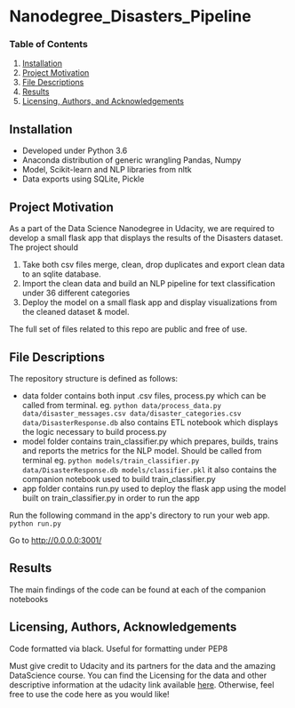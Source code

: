 # Nanodegree_Disasters_Pipeline

### Table of Contents

1. [Installation](#installation)
2. [Project Motivation](#motivation)
3. [File Descriptions](#files)
4. [Results](#results)
5. [Licensing, Authors, and Acknowledgements](#licensing)
 
 ## Installation <a name="installation"></a>
* Developed under Python 3.6
* Anaconda distribution of generic wrangling Pandas, Numpy
* Model, Scikit-learn and NLP libraries from nltk
* Data exports using SQLite, Pickle

 
 ## Project Motivation <a name="motivation"></a>
 
 As a part of the Data Science Nanodegree in Udacity, we are required to develop a small flask app that displays the results of the Disasters dataset. The project should
1. Take both csv files merge, clean, drop duplicates and export clean data to an sqlite database.
2. Import the clean data and build an NLP pipeline for text classification under 36 different categories
3. Deploy the model on a small flask app and display visualizations from the cleaned dataset & model.

The full set of files related to this repo are public and free of use. 

## File Descriptions <a name="files"></a>
The repository structure is defined as follows:
* data folder contains both input .csv files, process.py which can be called from terminal. eg.
  `python data/process_data.py data/disaster_messages.csv data/disaster_categories.csv data/DisasterResponse.db`
  also contains ETL notebook which displays the logic necessary to build process.py
* model folder contains train_classifier.py which prepares, builds, trains and reports the metrics for the NLP model. Should be called from terminal
eg. `python models/train_classifier.py data/DisasterResponse.db models/classifier.pkl` 
it also contains the companion notebook used to build train_classifier.py
* app folder contains run.py used to deploy the flask app using the model built on train_classifier.py in order to run the app 

Run the following command in the app's directory to run your web app.
    `python run.py`

Go to http://0.0.0.0:3001/

## Results<a name="results"></a>

The main findings of the code can be found at each of the companion notebooks

## Licensing, Authors, Acknowledgements<a name="licensing"></a>

Code formatted via black. Useful for formatting under PEP8

Must give credit to Udacity and its partners for the data and the amazing DataScience course.  You can find the Licensing for the data and other descriptive information at the udacity link available [here](https://www.udacity.com/course/data-scientist-nanodegree--nd025).  Otherwise, feel free to use the code here as you would like! 

